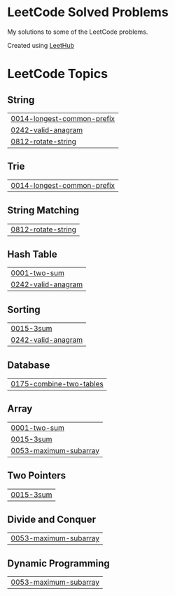 # LeetCode Solved Problems

My solutions to some of the LeetCode problems.



Created using [LeetHub](https://github.com/QasimWani/LeetHub)

<!---LeetCode Topics Start-->
# LeetCode Topics
## String
|  |
| ------- |
| [0014-longest-common-prefix](https://github.com/tvnikhil/LeetCode_Solved_Problems/tree/master/0014-longest-common-prefix) |
| [0242-valid-anagram](https://github.com/tvnikhil/LeetCode_Solved_Problems/tree/master/0242-valid-anagram) |
| [0812-rotate-string](https://github.com/tvnikhil/LeetCode_Solved_Problems/tree/master/0812-rotate-string) |
## Trie
|  |
| ------- |
| [0014-longest-common-prefix](https://github.com/tvnikhil/LeetCode_Solved_Problems/tree/master/0014-longest-common-prefix) |
## String Matching
|  |
| ------- |
| [0812-rotate-string](https://github.com/tvnikhil/LeetCode_Solved_Problems/tree/master/0812-rotate-string) |
## Hash Table
|  |
| ------- |
| [0001-two-sum](https://github.com/tvnikhil/LeetCode_Solved_Problems/tree/master/0001-two-sum) |
| [0242-valid-anagram](https://github.com/tvnikhil/LeetCode_Solved_Problems/tree/master/0242-valid-anagram) |
## Sorting
|  |
| ------- |
| [0015-3sum](https://github.com/tvnikhil/LeetCode_Solved_Problems/tree/master/0015-3sum) |
| [0242-valid-anagram](https://github.com/tvnikhil/LeetCode_Solved_Problems/tree/master/0242-valid-anagram) |
## Database
|  |
| ------- |
| [0175-combine-two-tables](https://github.com/tvnikhil/LeetCode_Solved_Problems/tree/master/0175-combine-two-tables) |
## Array
|  |
| ------- |
| [0001-two-sum](https://github.com/tvnikhil/LeetCode_Solved_Problems/tree/master/0001-two-sum) |
| [0015-3sum](https://github.com/tvnikhil/LeetCode_Solved_Problems/tree/master/0015-3sum) |
| [0053-maximum-subarray](https://github.com/tvnikhil/LeetCode_Solved_Problems/tree/master/0053-maximum-subarray) |
## Two Pointers
|  |
| ------- |
| [0015-3sum](https://github.com/tvnikhil/LeetCode_Solved_Problems/tree/master/0015-3sum) |
## Divide and Conquer
|  |
| ------- |
| [0053-maximum-subarray](https://github.com/tvnikhil/LeetCode_Solved_Problems/tree/master/0053-maximum-subarray) |
## Dynamic Programming
|  |
| ------- |
| [0053-maximum-subarray](https://github.com/tvnikhil/LeetCode_Solved_Problems/tree/master/0053-maximum-subarray) |
<!---LeetCode Topics End-->